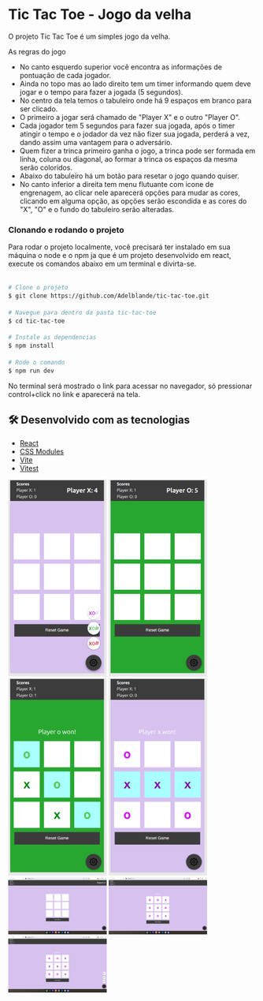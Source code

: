 # Tic Tac Toe - Jogo da velha

O projeto Tic Tac Toe é um simples jogo da velha.

As regras do jogo

- No canto esquerdo superior você encontra as informações de pontuação de cada jogador.
- Ainda no topo mas ao lado direito tem um timer informando quem deve jogar e o tempo para fazer a jogada (5 segundos).
- No centro da tela temos o tabuleiro onde há 9 espaços em branco para ser clicado.
- O primeiro a jogar será chamado de "Player X" e o outro "Player O".
- Cada jogador tem 5 segundos para fazer sua jogada, após o timer atingir o tempo e o jodador da vez não fizer sua jogada, perderá a vez, dando assim uma vantagem para o adversário.
- Quem fizer a trinca primeiro ganha o jogo, a trinca pode ser formada em linha, coluna ou diagonal, ao formar a trinca os espaços da mesma serão coloridos.
- Abaixo do tabuleiro há um botão para resetar o jogo quando quiser.
- No canto inferior a direita tem menu flutuante com icone de engrenagem, ao clicar nele aparecerá opções para mudar as cores, clicando em alguma opção, as opções serão escondida e as cores do "X", "O" e o fundo do tabuleiro serão alteradas.

### Clonando e rodando o projeto

Para rodar o projeto localmente, você precisará ter instalado em sua máquina o node e o npm ja que é um projeto desenvolvido em react, execute os comandos abaixo em um terminal e divirta-se.

```bash

# Clone o projeto
$ git clone https://github.com/Adelblande/tic-tac-toe.git

# Navegue para dentro da pasta tic-tac-toe
$ cd tic-tac-toe

# Instale as dependencias
$ npm install

# Rode o comando
$ npm run dev

```

No terminal será mostrado o link para acessar no navegador, só pressionar control+click no link e aparecerá na tela.

## 🛠️ Desenvolvido com as tecnologias

- [React](https://react.dev/)
- [CSS Modules](https://github.com/css-modules/css-modules)
- [Vite](https://vite.dev/)
- [Vitest](https://vitest.dev/)

<p>
 <img alt="menu-mobile" src="https://github.com/Adelblande/tic-tac-toe/blob/main/images/menu-mobile.png" width="200px">

 <img alt="tela-inicial-mobile" src="https://github.com/Adelblande/tic-tac-toe/blob/main/images/tela-inicial-mobile.png" width="200px">

 <img alt="trinca-diagonal" src="https://github.com/Adelblande/tic-tac-toe/blob/main/images/trinca-diagonal.png" width="200px">

 <img alt="trinca-horizontal" src="https://github.com/Adelblande/tic-tac-toe/blob/main/images/trinca-horizontal.png" width="200px">

 <img alt="tela-inicial-desktop" src="https://github.com/Adelblande/tic-tac-toe/blob/main/images/tela-inicial-desktop.png" width="200px">

 <img alt="tela-inicial-desktop-deu-veia" src="https://github.com/Adelblande/tic-tac-toe/blob/main/images/tela-inicial-desktop-deu-veia.png" width="200px">

 <img alt="tela-inicial-desktop-menu" src="https://github.com/Adelblande/tic-tac-toe/blob/main/images/tela-inicial-desktop-menu.png" width="200px">

</p>
